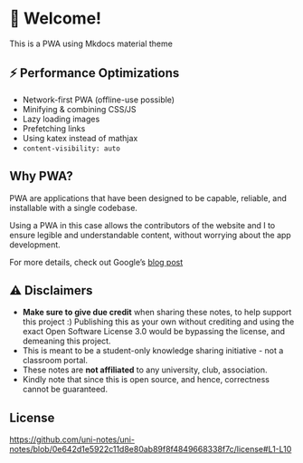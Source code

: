 # 👋 Welcome!

This is a PWA using Mkdocs material theme

## ⚡️ Performance Optimizations

- Network-first PWA (offline-use possible)
- Minifying & combining CSS/JS
- Lazy loading images
- Prefetching links
- Using katex instead of mathjax
- `content-visibility: auto`

## Why PWA?

PWA are applications that have been designed to be capable, reliable, and installable with a single codebase.

Using a PWA in this case allows the contributors of the website and I to ensure legible and understandable content, without worrying about the app development.

For more details, check out Google’s [blog post](https://web.dev/what-are-pwas/)

## ⚠️ Disclaimers

- **Make sure to give due credit** when sharing these notes, to help support this project :) Publishing this as your own without crediting and using the exact Open Software License 3.0 would be bypassing the license, and demeaning this project.
- This is meant to be a student-only knowledge sharing initiative - not a classroom portal.
- These notes are **not affiliated** to any university, club, association.
- Kindly note that since this is open source, and hence, correctness cannot be guaranteed.

## License

https://github.com/uni-notes/uni-notes/blob/0e642d1e5922c11d8e80ab89f8f4849668338f7c/license#L1-L10

